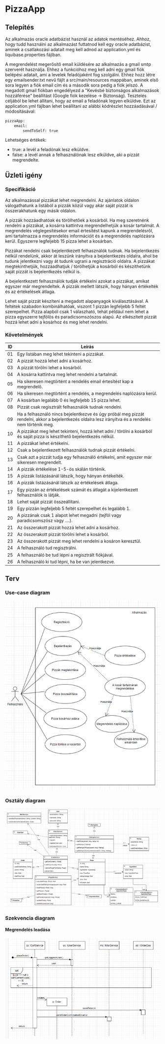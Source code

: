 # PizzaApp

## Telepítés

Az alkalmazás oracle adatbázist használ az adatok mentéséhez. Ahhoz, hogy tudd használni az
alkalmazást futtatnod kell egy oracle adatbázist, aminek a csatlakozási adatait meg kell adnod az
application.yml és liquibase.properties fájlban.

A megrendelést megerősítő email küldésére az alkalmazás a gmail smtp szerverét használja. Ehhez a funkcióhoz
meg kell adni egy gmail fiók belépési adatait, ami a levelek feladójaként fog szolgálni. Ehhez hozz létre egy
emailsender.txt nevű fájlt a src/main/resources mappában, aminek első sora legyen a fiók email cím és a második
sora pedig a fiók jelszó. A megadott gmail fiókban engedélyezd a "Kevésbé biztonságos alkalmazások hozzáférése" beállítást 
(Google fiók kezelése -> Biztonság). Tesztelés céljából be lehet állítani, hogy az email a feladónak legyen elküldve. Ezt
az application.yml fájlban lehet beállítani az alábbi kódrészlet hozzáadásával / módosításával:

    pizzaApp:
        email:
            sendToSelf: true

Lehetséges értékek:  
- true: a levél a feladónak lesz elküldve.  
- false: a levél annak a felhasználónak lesz elküldve, aki a pizzát megrendelte.

## Üzleti igény

### Specifikáció

Az alkalmazással pizzákat lehet megrendelni. Az ajánlatok oldalon válogathatunk a listából
a pizzák közül vagy akár saját pizzát is összerakhatunk egy másik oldalon. 

A pizzák hozzáadhatóak és törölhetőek a kosárból. Ha meg szeretnénk rendelni a pizzákat, 
a kosárra kattintva megrendelhetjük a kosár tartalmát. 
A megrendelés véglegesítésekor email értesítést kapunk a megrendelésről, 
ami tartalmazza a megrendelés információit és a megrendelés naplózásra kerül. Egyszerre legfeljebb
15 pizza lehet a kosárban.

Pizzákat rendelni csak bejelentkezett felhasználók tudnak. Ha bejelentkezés nélkül rendelünk, akkor
át leszünk irányítva a bejelentkezés oldalra, ahol be tudunk jelentkezni vagy át tudunk ugrani a
regisztráció oldalra. A pizzákat megtekinthetjük, hozzáadhatjuk / törölhetjük a kosárból
és készíthetünk saját pizzát is bejelentkezés nélkül is.

A bejelentkezett felhasználók tudják értékelni azokat a pizzákat, amikat egyszer már megrendeltek.
A pizzák mellett látszik, hogy hányan értékelték és az értékelések átlaga.

Lehet saját pizzát készíteni a megadott alapanyagok kiválasztásával. A feltétek szabadon 
kombinálhatóak, viszont 1 pizzán legfeljebb 5 feltét szerepelhet. Pizza alapból csak 1 
válaszható, tehát például nem lehet a pizza egyszerre tejfölös és paradicsomszószos alapú. 
Az elkészített pizzát hozzá lehet adni a kosárhoz és meg lehet rendelni.

### Követelmények

ID | Leírás
---|-------
01 | Egy listában meg lehet tekinteni a pizzákat.
02 | A pizzát hozzá lehet adni a kosárhoz.
03 | A pizzát törölni lehet a kosárból.
04 | A kosárra kattintva meg lehet rendelni a tartalmát.
05 | Ha sikeresen megtörtént a rendelés email értesítést kap a megrendelő.
06 | Ha sikeresen megtörtént a rendelés, a megrendelés naplózásra kerül.
07 | A kosárban legalább 0 és legfeljebb 15 pizza lehet.
08 | Pizzát csak regisztrált felhasználók tudnak rendelni.
09 | Ha a felhasználó nincs bejelentkezve és úgy próbál meg pizzát rendelni, akkor a bejelentkezés oldalra lesz irányítva és a rendelés nem történik meg.
10 | A pizzákat meg lehet tekinteni, hozzá lehet adni / törölni a kosárból és saját pizza is készíthető bejelentkezés nélkül.
11 | A pizzákat lehet értékelni.
12 | Csak a bejelentkezett felhasználók tudnak pizzát értékelni.
13 | Csak azt a pizzát tudja egy felhasználó értékelni, amit egyszer már sikeresen megrendelt.
14 | A pizzák értékelése 1-5-ös skálán történik.
15 | A pizzák listázásánál látszik, hogy hányan értékelték.
16 | A pizzák listázásánál látszik az értékelések átlaga.
17 | Egy pizzán az értékelések számát és átlagát a kijelentkezett felhasználók is látják.
18 | Lehet saját pizzát összeállítani.
19 | Egy pizzán legfeljebb 5 feltét szerepelhet és legalább 1.
20 | A pizzának csak 1 alapot lehet megadni (tejföl vagy paradicsomszósz vagy ....).
21 | Az összerakott pizzát hozzá lehet adni a kosárhoz.
22 | Az összerakott pizzát törölni lehet a kosárból.
23 | Az összerakott pizzát meg lehet rendelni a kosáron keresztül.
24 | A felhasználó tud regisztrálni.
25 | A felhasználó be tud lépni a regisztrált fiókjával.
26 | A felhasználó ki tud lépni, ha be van jelentkezve.

## Terv

### Use-case diagram

![](docs/usecase_diagram.png)

### Osztály diagram

![](docs/class_diagram.PNG)

### Szekvencia diagram

#### Megrendelés leadása
![](docs/seq_dia_Cart-PlaceOrder.PNG)
